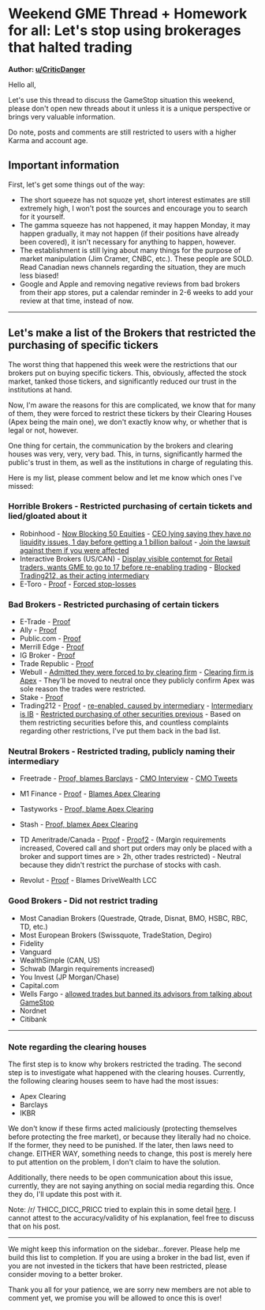 # Weekend GME Thread + Homework for all: Let's stop using brokerages that halted trading

**Author: [u/CriticDanger](https://www.reddit.com/user/CriticDanger)**

Hello all,

Let's use this thread to discuss the GameStop situation this weekend, please don't open new threads about it unless it is a unique perspective or brings very valuable information.

Do note, posts and comments are still restricted to users with a higher Karma and account age.

Important information
---------------------

First, let's get some things out of the way:

-   The short squeeze has not squoze yet, short interest estimates are still extremely high, I won't post the sources and encourage you to search for it yourself.
-   The gamma squeeze has not happened, it may happen Monday, it may happen gradually, it may not happen (if their positions have already been covered), it isn't necessary for anything to happen, however.
-   The establishment is still lying about many things for the purpose of market manipulation (Jim Cramer, CNBC, etc.). These people are SOLD. Read Canadian news channels regarding the situation, they are much less biased!
-   Google and Apple and removing negative reviews from bad brokers from their app stores, put a calendar reminder in 2-6 weeks to add your review at that time, instead of now.

* * * * *

Let's make a list of the Brokers that restricted the purchasing of specific tickers
-----------------------------------------------------------------------------------

The worst thing that happened this week were the restrictions that our brokers put on buying specific tickers. This, obviously, affected the stock market, tanked those tickers, and significantly reduced our trust in the institutions at hand.

Now, I'm aware the reasons for this are complicated, we know that for many of them, they were forced to restrict these tickers by their Clearing Houses (Apex being the main one), we don't exactly know why, or whether that is legal or not, however.

One thing for certain, the communication by the brokers and clearing houses was very, very, very bad. This, in turns, significantly harmed the public's trust in them, as well as the institutions in charge of regulating this.

Here is my list, please comment below and let me know which ones I've missed:

### Horrible Brokers - Restricted purchasing of certain tickets and lied/gloated about it

-   Robinhood - [Now Blocking 50 Equities](https://seekingalpha.com/news/3656437-robinhoods-50-stock-limit-list?mail_subject=bb-ino-robinhood-s-50-stock-limit-list-with-spacs-makes-mass-exodus-likelier-alpha-tactics&utm_campaign=rta-stock-news&utm_content=link-73&utm_medium=email&utm_source=seeking_alpha) - [CEO lying saying they have no liquidity issues, 1 day before getting a 1 billion bailout](https://www.youtube.com/watch?v=6fs_lyGn4YA) - [Join the lawsuit against them if you were affected](https://robinhoodgamestopclassaction.com/)
-   Interactive Brokers (US/CAN) - [Display visible contempt for Retail traders, wants GME to go to 17 before re-enabling trading](https://www.youtube.com/watch?v=7RH4XKP55fM) - [Blocked Trading212, as their acting intermediary](https://www.financemagnates.com/forex/brokers/trading-212-blames-interactive-brokers-for-trade-execution-delay/)
-   E-Toro - [Proof](https://markets.businessinsider.com/news/stocks/robinhood-webull-m1-reopen-gamestop-stock-trading-2021-1-1030019926) - [Forced stop-losses](https://www.etoro.com/posts/0__entry__df95e7f0-1772-4ec7-a271-69b13ca229dd?utm_medium=Direct&utm_source=55714&utm_content=0&utm_serial=SocialSharePostcopyLink_918269&utm_campaign=SocialSharePostcopyLink_918269&utm_term)

### Bad Brokers - Restricted purchasing of certain tickers

-   E-Trade - [Proof](https://www.theverge.com/2021/1/28/22254863/etrade-gamestop-amc-stock-reddit-wallstreetbets-robinhood)
-   Ally - [Proof](https://www.wsj.com/articles/online-brokerages-restrict-trading-on-gamestop-amc-amid-frenetic-trading-11611849934)
-   Public.com - [Proof](https://techcrunch.com/2021/01/28/webull-and-public-remove-restrictions-on-memestocks-after-citing-trade-settlement-firm-as-the-cause/)
-   Merrill Edge - [Proof](https://www.streetinsider.com/Momentum+Movers/Merrill+Edge+said+to+have+put+restrictions+on+trading+in+AMC+Entertainment+%28AMC%29%2C+GameStop+%28GME%29/17879212.html)
-   IG Broker - [Proof](https://finance.yahoo.com/news/gamestop-amc-uk-trading-platform-163546937.html)
-   Trade Republic - [Proof](https://www.tellerreport.com/business/2021-01-29-%0A---trade-republic-and-gamestop--patronizing-investors-%0A--.BJNYXthWl_.html)
-   Webull - [Admitted they were forced to by clearing firm](https://finance.yahoo.com/news/we-bull-ceo-explains-why-trading-was-restricted-amid-the-game-stop-market-mania-172539318.html) - [Clearing firm is Apex](https://www.youtube.com/watch?v=4RS4JIEVyXM&feature=youtu.be) - They'll be moved to neutral once they publicly confirm Apex was sole reason the trades were restricted.
-   Stake - [Proof](https://hellostake.com/au/stake-updates/understanding-trading-suspensions/)
-   Trading212 - [Proof](https://inews.co.uk/news/business/gamestop-uk-trading-robinhood-trading-212-gme-stock-restricted-legal-action-850465) - [re-enabled, caused by intermediary](https://twitter.com/Trading212/status/1355074914202628098) - [Intermediary is IB](https://www.financemagnates.com/forex/brokers/trading-212-blames-interactive-brokers-for-trade-execution-delay/) - [Restricted purchasing of other securities previous](https://community.trading212.com/t/gold-buying-restricted-in-larger-quantities/27987) - Based on them restricting securities before this, and countless complaints regarding other restrictions, I've put them back in the bad list.

### Neutral Brokers - Restricted trading, publicly naming their intermediary

-   Freetrade - [Proof, blames Barclays](https://www.cnbc.com/2021/01/29/gamestop-saga-uk-trading-app-freetrade-halts-purchases-of-us-stocks.html) - [CMO Interview](https://www.youtube.com/watch?v=V76UGdYAdcI&feature=youtu.be) - [CMO Tweets](https://twitter.com/v18n/status/1355258696885030915?s=19)
-   M1 Finance - [Proof](https://markets.businessinsider.com/news/stocks/robinhood-webull-m1-reopen-gamestop-stock-trading-2021-1-1030019926) - [Blames Apex Clearing](https://twitter.com/m1_finance/status/1354837064072753152)

-   Tastyworks - [Proof, blame Apex Clearing](https://twitter.com/thetastyworks/status/1354879706991128578)

-   Stash - [Proof, blamex Apex Clearing](https://twitter.com/Stash/status/1354839916761518083?ref_src=twsrc%5Etfw%7Ctwcamp%5Etweetembed%7Ctwterm%5E1354839916761518083%7Ctwgr%5E%7Ctwcon%5Es1_&ref_url=https%3A%2F%2Fwww.newsweek.com%2Fwebull-blocks-gamestop-amc-transactions-stock-market-robinhood-1565172)

-   TD Ameritrade/Canada - [Proof](https://www.cnet.com/news/reddits-amc-and-gamestop-stocks-swing-wildly-after-robinhood-td-ameritrade-restrict-trades/) - [Proof2](https://www.cbc.ca/news/business/robinhood-gamestop-1.5891363) - (Margin requirements increased, Covered call and short put orders may only be placed with a broker and support times are > 2h, other trades restricted) - Neutral because they didn't restrict the purchase of stocks with cash.

-   Revolut - [Proof](https://www.financemagnates.com/forex/brokers/gamestop-buyers-suffer-another-setback-as-revolut-bans-trading/) - Blames DriveWealth LCC

### Good Brokers - Did not restrict trading

-   Most Canadian Brokers (Questrade, Qtrade, Disnat, BMO, HSBC, RBC, TD, etc.)
-   Most European Brokers (Swissquote, TradeStation, Degiro)
-   Fidelity
-   Vanguard
-   WealthSimple (CAN, US)
-   Schwab (Margin requirements increased)
-   You Invest (JP Morgan/Chase)
-   Capital.com
-   Wells Fargo - [allowed trades but banned its advisors from talking about GameStop](https://www.barrons.com/articles/wells-fargo-blocks-advisors-from-recommending-gamestop-amc-51611870929)
-   Nordnet
-   Citibank

* * * * *

### Note regarding the clearing houses

The first step is to know why brokers restricted the trading. The second step is to investigate what happened with the clearing houses. Currently, the following clearing houses seem to have had the most issues:

-   Apex Clearing
-   Barclays
-   IKBR

We don't know if these firms acted maliciously (protecting themselves before protecting the free market), or because they literally had no choice. If the former, they need to be punished. If the later, then laws need to change. EITHER WAY, something needs to change, this post is merely here to put attention on the problem, I don't claim to have the solution.

Additionally, there needs to be open communication about this issue, currently, they are not saying anything on social media regarding this. Once they do, I'll update this post with it.

Note: /r/ THICC_DICC_PRICC tried to explain this in some detail [here](https://www.reddit.com/r/stocks/comments/l90an8/an_explanation_of_what_caused_the_trading_halt/). I cannot attest to the accuracy/validity of his explanation, feel free to discuss that on his post.

* * * * *

We might keep this information on the sidebar...forever. Please help me build this list to completion. If you are using a broker in the bad list, even if you are not invested in the tickers that have been restricted, please consider moving to a better broker.

Thank you all for your patience, we are sorry new members are not able to comment yet, we promise you will be allowed to once this is over!
